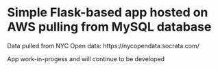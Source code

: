 <h1>Simple Flask-based app hosted on AWS pulling from MySQL database</h1>

<p>Data pulled from NYC Open data: https://nycopendata.socrata.com/ </p>

<p> App work-in-progess and will continue to be developed<p>